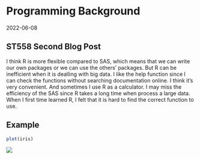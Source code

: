 Programming Background
================
2022-06-08

## ST558 Second Blog Post

I think R is more flexible compared to SAS, which means that we can
write our own packages or we can use the others’ packages. But R can be
inefficient when it is dealling with big data. I like the help function
since I can check the functions without searching documentation online.
I think it’s very convenient. And sometimes I use R as a calculator. I
may miss the efficiency of the SAS since R takes a long time when
process a large data. When I first time learned R, I felt that it is
hard to find the correct function to use.

## Example

``` r
plot(iris)
```

![](/Users/sl666/Desktop/ST558/ShanLLL52.github.io/images/plot-1.png)<!-- -->
